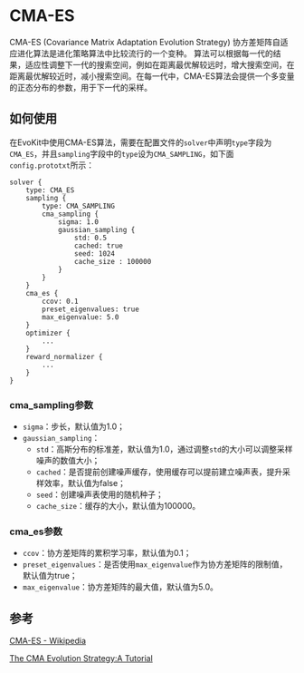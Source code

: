 # CMA-ES

CMA-ES (Covariance Matrix Adaptation Evolution Strategy) 协方差矩阵自适应进化算法是进化策略算法中比较流行的一个变种。
算法可以根据每一代的结果，适应性调整下一代的搜索空间，例如在距离最优解较远时，增大搜索空间，在距离最优解较近时，减小搜索空间。在每一代中，CMA-ES算法会提供一个多变量的正态分布的参数，用于下一代的采样。

## 如何使用
在EvoKit中使用CMA-ES算法，需要在配置文件的`solver`中声明`type`字段为`CMA_ES`，并且`sampling`字段中的`type`设为`CMA_SAMPLING`，如下面`config.prototxt`所示：
```
solver {
    type: CMA_ES
    sampling {
        type: CMA_SAMPLING
        cma_sampling {
            sigma: 1.0
            gaussian_sampling {
                std: 0.5
                cached: true
                seed: 1024
                cache_size : 100000
            }
        }
    }
    cma_es {
        ccov: 0.1
        preset_eigenvalues: true
        max_eigenvalue: 5.0
    }
    optimizer {
        ...
    }
    reward_normalizer {
        ...
    }
}
```

### cma_sampling参数
- `sigma`：步长，默认值为1.0；
- `gaussian_sampling`：
  - `std`：高斯分布的标准差，默认值为1.0，通过调整`std`的大小可以调整采样噪声的数值大小；
  - `cached`：是否提前创建噪声缓存，使用缓存可以提前建立噪声表，提升采样效率，默认值为false；
  - `seed`：创建噪声表使用的随机种子；
  - `cache_size`：缓存的大小，默认值为100000。

### cma_es参数
- `ccov`：协方差矩阵的累积学习率，默认值为0.1；
- `preset_eigenvalues`：是否使用`max_eigenvalue`作为协方差矩阵的限制值，默认值为true；
- `max_eigenvalue`：协方差矩阵的最大值，默认值为5.0。

## 参考
[CMA-ES - Wikipedia](https://en.wikipedia.org/wiki/CMA-ES)

[The CMA Evolution Strategy:A Tutorial](https://arxiv.org/abs/1604.00772?context=cs)
